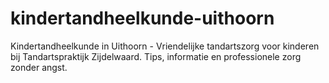 # kindertandheelkunde-uithoorn
Kindertandheelkunde in Uithoorn - Vriendelijke tandartszorg voor kinderen bij Tandartspraktijk Zijdelwaard. Tips, informatie en professionele zorg zonder angst.
